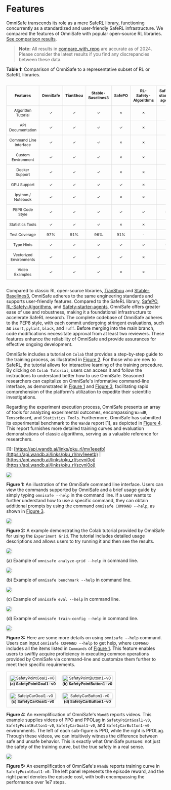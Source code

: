 # Features

OmniSafe transcends its role as a mere SafeRL library, functioning concurrently as a standardized and user-friendly SafeRL infrastructure. We compared the features of OmniSafe with popular open-source RL libraries. [See comparison results](#compare_with_repo).

> **Note:** All results in [compare_with_repo](#compare_with_repo) are accurate as of 2024. Please consider the latest results if you find any discrepancies between these data.

**Table 1:** Comparison of OmniSafe to a representative subset of RL or SafeRL libraries.

<!DOCTYPE html>
<html lang="en">
<head>
<meta charset="UTF-8">
<style>
  .scrollable-container {
    overflow-x: auto;
    white-space: nowrap;
    width: 100%;
  }
  table {
    border-collapse: collapse;
    width: auto;
    font-size: 12px;
  }
  th, td {
    padding: 8px;
    text-align: center;
    border: 1px solid #ddd;
  }
  th {
    font-weight: bold;
  }
  caption {
    font-size: 12px;
    font-family: 'Times New Roman', Times, serif;
  }
</style>
</head>
<body>

<div class="scrollable-container">
<table>
    <thead>
        <tr>
            <th class="feature">Features</th>
            <th>OmniSafe</th>
            <th>TianShou</th>
            <th>Stable-Baselines3</th>
            <th>SafePO</th>
            <th>RL-Safety-Algorithms</th>
            <th>Safety-starter-agents</th>
        </tr>
    </thead>
    <tbody>
        <tr>
            <td class="feature">Algorithm Tutorial</td>
            <td>✓</td>
            <td>✓</td>
            <td>✓</td>
            <td>✗</td>
            <td>✗</td>
            <td>✗</td>
        </tr>
        <tr>
            <td class="feature">API Documentation</td>
            <td>✓</td>
            <td>✓</td>
            <td>✓</td>
            <td>✓</td>
            <td>✗</td>
            <td>✗</td>
        </tr>
        <tr>
            <td class="feature">Command Line Interface</td>
            <td>✓</td>
            <td>✓</td>
            <td>✓</td>
            <td>✗</td>
            <td>✗</td>
            <td>✗</td>
        </tr>
        <tr>
            <td class="feature">Custom Environment</td>
            <td>✓</td>
            <td>✓</td>
            <td>✓</td>
            <td>✗</td>
            <td>✗</td>
            <td>✗</td>
        </tr>
        <tr>
            <td class="feature">Docker Support</td>
            <td>✓</td>
            <td>✓</td>
            <td>✓</td>
            <td>✗</td>
            <td>✗</td>
            <td>✗</td>
        </tr>
        <tr>
            <td class="feature">GPU Support</td>
            <td>✓</td>
            <td>✓</td>
            <td>✓</td>
            <td>✓</td>
            <td>✗</td>
            <td>✗</td>
        </tr>
        <tr>
            <td class="feature">Ipython / Notebook</td>
            <td>✓</td>
            <td>✓</td>
            <td>✓</td>
            <td>✗</td>
            <td>✗</td>
            <td>✗</td>
        </tr>
        <tr>
            <td class="feature">PEP8 Code Style</td>
            <td>✓</td>
            <td>✓</td>
            <td>✓</td>
            <td>✓</td>
            <td>✓</td>
            <td>✓</td>
        </tr>
        <tr>
            <td class="feature">Statistics Tools</td>
            <td>✓</td>
            <td>✓</td>
            <td>✓</td>
            <td>✗</td>
            <td>✗</td>
            <td>✗</td>
        </tr>
        <tr>
            <td class="feature">Test Coverage</td>
            <td>97%</td>
            <td>91%</td>
            <td>96%</td>
            <td>91%</td>
            <td>-</td>
            <td>-</td>
        </tr>
        <tr>
            <td class="feature">Type Hints</td>
            <td>✓</td>
            <td>✓</td>
            <td>✓</td>
            <td>✓</td>
            <td>✓</td>
            <td>✓</td>
        </tr>
        <tr>
            <td class="feature">Vectorized Environments</td>
            <td>✓</td>
            <td>✓</td>
            <td>✓</td>
            <td>✓</td>
            <td>✗</td>
            <td>✗</td>
        </tr>
        <tr>
            <td class="feature">Video Examples</td>
            <td>✓</td>
            <td>✓</td>
            <td>✓</td>
            <td>✗</td>
            <td>✗</td>
            <td>✗</td>
        </tr>
    </tbody>
</table>
</div>

<a id="compare_with_repo"></a> Compared to classic RL open-source libraries, [TianShou](https://www.jmlr.org/papers/v23/21-1127.html) and [Stable-Baselines3](https://jmlr.org/papers/v22/20-1364.html), OmniSafe adheres to the same engineering standards and supports user-friendly features. Compared to the SafeRL library, [SafePO](https://proceedings.neurips.cc/paper_files/paper/2023/file/3c557a3d6a48cc99444f85e924c66753-Paper-Datasets_and_Benchmarks.pdf), [RL-Safety-Algorithms](https://github.com/SvenGronauer/RL-Safety-Algorithms), and [Safety-starter-agents](https://github.com/openai/safety-starter-agents), OmniSafe offers greater ease of use and robustness, making it a foundational infrastructure to accelerate SafeRL research. The complete codebase of OmniSafe adheres to the PEP8 style, with each commit undergoing stringent evaluations, such as `isort`, `pylint`, `black`, and `ruff`. Before merging into the main branch, code modifications necessitate approval from at least two reviewers. These features enhance the reliability of OmniSafe and provide assurances for effective ongoing development.

OmniSafe includes a tutorial on `Colab` that provides a step-by-step guide to the training process, as illustrated in [Figure 2](#figure_2). For those who are new to SafeRL, the tutorial allows for interactive learning of the training procedure. By clicking on `Colab Tutorial`, users can access it and follow the instructions to understand better how to use OmniSafe. Seasoned researchers can capitalize on OmniSafe's informative command-line interface, as demonstrated in [Figure 1](#figure_1) and [Figure 3](#figure_3), facilitating rapid comprehension of the platform's utilization to expedite their scientific investigations.

Regarding the experiment execution process, OmniSafe presents an array of tools for analyzing experimental outcomes, encompassing `WandB`, `TensorBoard`, and `Statistics Tools`. Furthermore, OmniSafe has submitted its experimental benchmark to the `WandB` report [1], as depicted in [Figure 4](#figure_4). This report furnishes more detailed training curves and evaluation demonstrations of classic algorithms, serving as a valuable reference for researchers.

[1]: [https://api.wandb.ai/links/pku_rl/mv1eeetb](https://api.wandb.ai/links/pku_rl/mv1eeetb) | [https://api.wandb.ai/links/pku_rl/scvni0oj](https://api.wandb.ai/links/pku_rl/scvni0oj)

[cli]: #cli
[tutorial]: #tutorial
[cli_details]: #cli_details
[wandb_video]: #wandb_video


<img style="border-radius: 0.3125em; box-shadow: 0 2px 4px 0 rgba(34,36,38,.12),0 2px 10px 0 rgba(34,36,38,.08);" src="https://github.com/muchvo/omnisafe_docs_img/blob/main/features/cli_help-1.png?raw=true" id="analys">
<br>

<a id="figure_1"></a> **Figure 1:** An illustration of the OmniSafe command line interface. Users can view the commands supported by OmniSafe and a brief usage guide by simply typing `omnisafe --help` in the command line. If a user wants to further understand how to use a specific command, they can obtain additional prompts by using the command `omnisafe COMMAND --help`, as shown in [Figure 3](#figure_3).

<img style="border-radius: 0.3125em; box-shadow: 0 2px 4px 0 rgba(34,36,38,.12),0 2px 10px 0 rgba(34,36,38,.08);" src="https://github.com/muchvo/omnisafe_docs_img/blob/main/features/tutorial-1.png?raw=true" id="analys">
<br>

<a id="figure_2"></a> **Figure 2:** A example demonstrating the Colab tutorial provided by OmniSafe for using the `Experiment Grid`. The tutorial includes detailed usage descriptions and allows users to try running it and then see the results.

<img style="border-radius: 0.3125em; box-shadow: 0 2px 4px 0 rgba(34,36,38,.12),0 2px 10px 0 rgba(34,36,38,.08);" src="https://github.com/muchvo/omnisafe_docs_img/blob/main/features/cli_analyze_grid_help-1.png?raw=true" id="analys">
<br>

(a) Example of `omnisafe analyze-grid --help` in command line.

<img style="border-radius: 0.3125em; box-shadow: 0 2px 4px 0 rgba(34,36,38,.12),0 2px 10px 0 rgba(34,36,38,.08);" src="https://github.com/muchvo/omnisafe_docs_img/blob/main/features/cli_benchmark_help-1.png?raw=true" id="analys">
<br>

(b) Example of `omnisafe benchmark --help` in command line.

<img style="border-radius: 0.3125em; box-shadow: 0 2px 4px 0 rgba(34,36,38,.12),0 2px 10px 0 rgba(34,36,38,.08);" src="https://github.com/muchvo/omnisafe_docs_img/blob/main/features/cli_eval_help-1.png?raw=true" id="analys">
<br>

(c) Example of `omnisafe eval --help` in command line.

<img style="border-radius: 0.3125em; box-shadow: 0 2px 4px 0 rgba(34,36,38,.12),0 2px 10px 0 rgba(34,36,38,.08);" src="https://github.com/muchvo/omnisafe_docs_img/blob/main/features/cli_train_cfgs_help-1.png?raw=true" id="analys">
<br>

(d) Example of `omnisafe train-config --help` in command line.

<img style="border-radius: 0.3125em; box-shadow: 0 2px 4px 0 rgba(34,36,38,.12),0 2px 10px 0 rgba(34,36,38,.08);" src="https://github.com/muchvo/omnisafe_docs_img/blob/main/features/cli_help-1.png?raw=true" id="analys">
<br>

<a id="figure_3"></a> **Figure 3:** Here are some more details on using `omnisafe --help` command. Users can input `omnisafe COMMAND --help` to get help, where `COMMAND` includes all the items listed in `Commands` of [Figure 1](#figure_1). This feature enables users to swiftly acquire proficiency in executing common operations provided by OmniSafe via command-line and customize them further to meet their specific requirements.

<table style="width: 100%; border-collapse: collapse;">
    <tr>
        <td style="text-align: center; padding: 10px;">
            <img style="border-radius: 0.3125em; box-shadow: 0 2px 4px 0 rgba(34,36,38,.12), 0 2px 10px 0 rgba(34,36,38,.08); width: 100%;" src="https://github.com/muchvo/omnisafe_docs_img/blob/main/features/wandb_pointgoal-1.png?raw=true" alt="SafetyPointGoal1-v0" />
            <br>
            <strong>(a) SafetyPointGoal1-v0</strong>
        </td>
        <td style="text-align: center; padding: 10px;">
            <img style="border-radius: 0.3125em; box-shadow: 0 2px 4px 0 rgba(34,36,38,.12), 0 2px 10px 0 rgba(34,36,38,.08); width: 100%;" src="https://github.com/muchvo/omnisafe_docs_img/blob/main/features/wandb_pointbutton-1.png?raw=true" alt="SafetyPointButton1-v0" />
            <br>
            <strong>(b) SafetyPointButton1-v0</strong>
        </td>
    </tr>
    <tr>
        <td style="text-align: center; padding: 10px;">
            <img style="border-radius: 0.3125em; box-shadow: 0 2px 4px 0 rgba(34,36,38,.12), 0 2px 10px 0 rgba(34,36,38,.08); width: 100%;" src="https://github.com/muchvo/omnisafe_docs_img/blob/main/features/wandb_cargoal-1.png?raw=true" alt="SafetyCarGoal1-v0" />
            <br>
            <strong>(c) SafetyCarGoal1-v0</strong>
        </td>
        <td style="text-align: center; padding: 10px;">
            <img style="border-radius: 0.3125em; box-shadow: 0 2px 4px 0 rgba(34,36,38,.12), 0 2px 10px 0 rgba(34,36,38,.08); width: 100%;" src="https://github.com/muchvo/omnisafe_docs_img/blob/main/features/wandb_carbutton-1.png?raw=true" alt="SafetyCarButton1-v0" />
            <br>
            <strong>(d) SafetyCarButton1-v0</strong>
        </td>
    </tr>
</table>

<a id="figure_4"></a> <p><strong>Figure 4:</strong> An exemplification of OmniSafe's <code>WandB</code> reports videos. This example supplies videos of PPO and PPOLag in <code>SafetyPointGoal1-v0</code>, <code>SafetyPointButton1-v0</code>, <code>SafetyCarGoal1-v0</code>, and <code>SafetyCarButton1-v0</code> environments. The left of each sub-figure is PPO, while the right is PPOLag. Through these videos, we can intuitively witness the difference between safe and unsafe behavior. This is exactly what OmniSafe pursues: not just the safety of the training curve, but the true safety in a real sense.</p>


<img style="border-radius: 0.3125em; box-shadow: 0 2px 4px 0 rgba(34,36,38,.12),0 2px 10px 0 rgba(34,36,38,.08);" src="https://github.com/muchvo/omnisafe_docs_img/blob/main/features/wandb_curve-1.png?raw=true" id="analys">
<br>

**Figure 5:** An exemplification of OmniSafe's `WandB` reports training curve in `SafetyPointGoal1-v0`: The left panel represents the episode reward, and the right panel denotes the episode cost, with both encompassing the performance over 1e7 steps.
